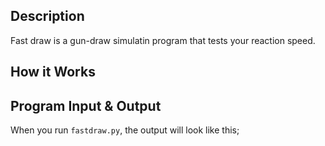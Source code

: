 ## Description

Fast draw is a gun-draw simulatin program that tests your reaction speed.

## How it Works

## Program Input & Output
When you run `fastdraw.py`, the output will look like this;

```
```
